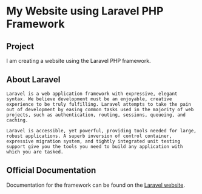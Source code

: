 # My Website using Laravel PHP Framework

## Project
I am creating a website using the Laravel PHP framework.

## About Laravel
```
Laravel is a web application framework with expressive, elegant syntax. We believe development must be an enjoyable, creative experience to be truly fulfilling. Laravel attempts to take the pain out of development by easing common tasks used in the majority of web projects, such as authentication, routing, sessions, queueing, and caching.

Laravel is accessible, yet powerful, providing tools needed for large, robust applications. A superb inversion of control container, expressive migration system, and tightly integrated unit testing support give you the tools you need to build any application with which you are tasked.
```
## Official Documentation

Documentation for the framework can be found on the [Laravel website](http://laravel.com/docs).
